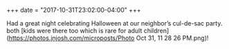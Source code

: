 +++
date = "2017-10-31T23:02:00-04:00"
+++

Had a great night celebrating Halloween at our neighbor’s cul-de-sac party. both [kids were there too which is rare for adult children](https://photos.jnjosh.com/microposts/Photo Oct 31, 11 28 26 PM.png)!